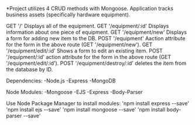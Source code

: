 
*Project utilizes 4 CRUD methods with Mongoose. Application tracks business assets (specifically hardware equipment).

GET '/' Displays all of the equipment.
GET '/equipment/:id' Displays information about one piece of equipment.
GET '/equipment/new' Displays a form for adding new item to the DB.
POST '/equipment' Aaction attribute for the form in the above route (GET '/equipment/new').
GET '/equipment/edit/:id' Shows a form to edit an existing item.
POST '/equipment/:id' action attribute for the form in the above route (GET '/equipment/edit/:id').
POST '/equipment/destroy/:id'  deletes the item from the database by ID.

Dependencies:
-Node.js
-Express
-MongoDB

Node Modules:
-Mongoose
-EJS
-Express
-Body-Parser

Use Node Package Manager to install modules:
'npm install express --save'
'npm install ejs --save'
'npm install mongoose --save'
'npm install body-parser --save'

